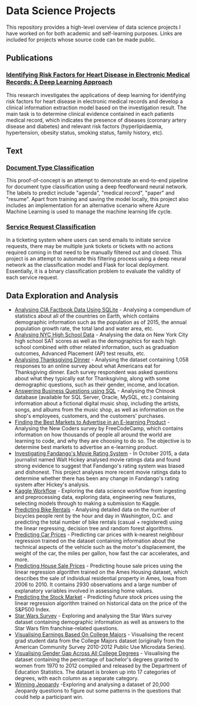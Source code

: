 # Data Science Projects
This repository provides a high-level overview of data science projects I have worked on for both academic and self-learning purposes. Links are included for projects whose source code can be made public.
## Publications
### [Identifying Risk Factors for Heart Disease in Electronic Medical Records: A Deep Learning Approach](https://aclanthology.org/W18-2303/)
This research investigates the applications of deep learning for identifying risk factors for heart disease in electronic medical records  and develop a clinical information extraction model based on the investigation result. The main task is to determine clinical evidence contained in each patients medical record, which indicates the presence of diseases (coronary artery disease and diabetes) and relevant risk factors (hyperlipidaemia, hypertension, obesity status, smoking status, family history, etc).
## Text
### [Document Type Classification](https://github.com/alexenriquent/document-classification)
This proof-of-concept is an attempt to demonstrate an end-to-end pipeline for document type classification using a deep feedforward neural network. The labels to predict include "agenda", "medical record", "paper" and "resume". Apart from training and saving the model locally, this project also includes an implementation for an alternative scenario where Azure Machine Learning is used to manage the machine learning life cycle.
### [Service Request Classification](https://github.com/alexenriquent/sr-classification)
In a ticketing system where users can send emails to initiate service requests, there may be multiple junk tickets or tickets with no actions required coming in that need to be manually filtered out and closed. This project is an attempt to automate this filtering process using a deep neural network as the classification model and Flask for local deployment. Essentially, it is a binary classification problem to evaluate the validity of each service request.
## Data Exploration and Analysis
* [Analysing CIA Factbook Data Using SQLite](https://github.com/alexenriquent/dataquest/tree/master/facebook) - Analysing a compendium of statistics about all of the countries on Earth, which contains demographic information such as the population as of 2015, the annual population growth rate, the total land and water area, etc.
* [Analysing NYC High School Data](https://github.com/alexenriquent/dataquest/tree/master/schools) - Analysing the data on New York City high school SAT scores as well as the demographics for each high school combined with other related information, such as graduation outcomes, Advanced Placement (AP) test results, etc.
* [Analysing Thanksgiving Dinner](https://github.com/alexenriquent/dataquest/tree/master/thanksgiving) - Analysing the dataset containing 1,058 responses to an online survey about what Americans eat for Thanksgiving dinner. Each survey respondent was asked questions about what they typically eat for Thanksgiving, along with some demographic questions, such as their gender, income, and location. 
* [Answering Business Questions using SQL](https://github.com/alexenriquent/dataquest/tree/master/chinook) - Analysing the Chinook database (available for SQL Server, Oracle, MySQL, etc.) containing information about a fictional digital music shop, including the artists, songs, and albums from the music shop, as well as information on the shop's employees, customers, and the customers' purchases.
* [Finding the Best Markets to Advertise in an E-learning Product](https://github.com/alexenriquent/dataquest/tree/master/new-coders) - Analysing the New Coders survey by FreeCodeCamp, which contains information on how thousands of people all around the world are learning to code, and why they are choosing to do so. The objective is to determine best markets to advertise an e-learning product.
* [Investigating Fandango's Movie Rating System](https://github.com/alexenriquent/dataquest/tree/master/fandango) - In October 2015, a data journalist named Walt Hickey analysed movie ratings data and found strong evidence to suggest that Fandango's rating system was biased and dishonest. This project analyses more recent movie ratings data to determine whether there has been any change in Fandango's rating system after Hickey's analysis.
* [Kaggle Workflow](https://github.com/alexenriquent/dataquest/tree/master/kaggle) - Exploring the data science workflow from ingesting and preprocessing data, exploring data, engineering new features, selecting models through to making a submission to Kaggle.
* [Predicting Bike Rentals](https://github.com/alexenriquent/dataquest/tree/master/bike-rentals) - Analysing detailed data on the number of bicycles people rent by the hour and day in Washington, D.C. and predicting the total number of bike rentals (casual + registered) using the linear regressing, decision tree and random forest algorithms.
* [Predicting Car Prices](https://github.com/alexenriquent/dataquest/tree/master/car-prices) - Predicting car prices with k-nearest neighbour regression trained on the dataset containing information about the technical aspects of the vehicle such as the motor's displacement, the weight of the car, the miles per gallon, how fast the car accelerates, and more.
* [Predicting House Sale Prices](https://github.com/alexenriquent/dataquest/tree/master/housing) - Predicting house sale prices using the linear regression algorithm trained on the Ames Housing dataset, which describes the sale of individual residential property in Ames, Iowa from 2006 to 2010. It contains 2930 observations and a large number of explanatory variables involved in assessing home values.
* [Predicting the Stock Market](https://github.com/alexenriquent/dataquest/tree/master/stock-market) - Predicting future stock prices using the linear regression algorithm trained on historical data on the price of the S&P500 Index.
* [Star Wars Survey](https://github.com/alexenriquent/dataquest/tree/master/star-wars) - Exploring and analysing the Star Wars survey dataset containing demographic information as well as answers to the Star Wars film franchise-related questions.
* [Visualising Earnings Based On College Majors](https://github.com/alexenriquent/dataquest/tree/master/college-majors) - Visualising the recent grad student data from the College Majors dataset (originally from the American Community Survey 2010-2012 Public Use Microdata Series).
* [Visualising Gender Gap Across All College Degrees](https://github.com/alexenriquent/dataquest/tree/master/gender-gap) - Visualising the dataset containing the percentage of bachelor's degrees granted to women from 1970 to 2012 compiled and released by the Department of Education Statistics. The dataset is broken up into 17 categories of degrees, with each column as a separate category.
* [Winning Jeopardy](https://github.com/alexenriquent/dataquest/tree/master/jeopardy) -Exploring and analysing a dataset of 20,000 Jeopardy questions to figure out some patterns in the questions that could help a participant win.
